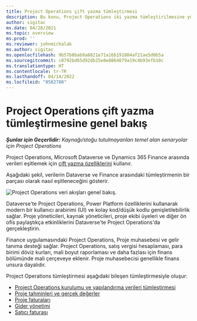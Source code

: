 ```yaml
---
title: Project Operations çift yazma tümleştirmesi
description: Bu konu, Project Operations iki yazma tümleştirilmesine yönelik bir genel bakış sağlar.
author: sigitac
ms.date: 04/28/2021
ms.topic: overview
ms.prod: ''
ms.reviewer: johnmichalak
ms.author: sigitac
ms.openlocfilehash: 9b57b8bab9a6821e71a16b191804af21ae5d0b5a
ms.sourcegitcommit: c0792bd65d92db25e0e8864879a19c4b93efb10c
ms.translationtype: HT
ms.contentlocale: tr-TR
ms.lasthandoff: 04/14/2022
ms.locfileid: "8582780"
---
```

# <a name="project-operations-dual-write-integration-overview"></a>Project Operations çift yazma tümleştirmesine genel bakış

_**Şunlar için Geçerlidir:** Kaynağı/stoğu tutulmayanları temel alan senaryolar için Project Operations_

Project Operations, Microsoft Dataverse ve Dynamics 365 Finance arasında verileri eşitlemek için [çift yazma özelliklerini](/dynamics365/fin-ops-core/dev-itpro/data-entities/dual-write/dual-write-home-page) kullanır.

Aşağıdaki şekil, verilerin Dataverse ve Finance arasındaki tümleştirmenin bir parçası olarak nasıl eşitleneceğini gösterir.

![Project Operations veri akışları genel bakış.](./media/ProjectOperationsFlows.jpg)

Dataverse'te Project Operations, Power Platform özelliklerini kullanarak modern bir kullanıcı arabirimi (UI) ve kolay kod/düşük kodlu genişletilebilirlik sağlar. Proje yöneticileri, kaynak yöneticileri, proje ekibi üyeleri ve diğer ön ofis paylaştıkça etkinliklerini Dataverse'te Project Operations'da gerçekleştirin.

Finance uygulamasındaki Project Operations, Proje muhasebesi ve gelir tanıma desteği sağlar. Project Operations, satış vergisi hesaplaması, para birimi döviz kurları, mali boyut raporlaması ve daha fazlası için finans bölümünde mali çerçeveye eklenir. Proje muhasebecisi genellikle finans unsura dayalıdır.

Project Operations tümleştirmesi aşağıdaki bileşen tümleştirmesiyle oluşur:


- [Project Operations kurulumu ve yapılandırma verileri tümleştirmesi](resource-dual-write-setup-integration.md) 
- [Proje tahminleri ve gerçek değerler](resource-dual-write-estimates-actuals.md)
- [Proje faturaları](resource-dual-write-project-invoice.md)
- [Gider yönetimi](resource-dual-write-expense.md)
- [Satıcı faturası](resource-dual-write-vendor-invoice.md)
